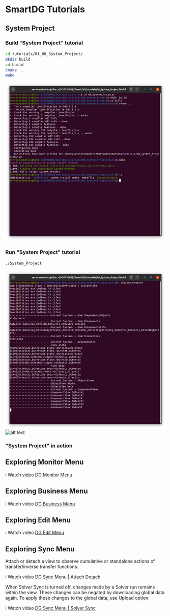# SmartDG Tutorials
## System Project

### Build "System Project" tutorial

```bash
cd tutorials/01_08_System_Project/
mkdir build
cd build
cmake ..
make
```

![alt text](System_Project_A.png)

### Run "System Project" tutorial

```bash
./System_Project
```

![alt text](System_Project_B1.png)
![alt text](System_Project_B2.png)


### "System Project" in action

## Exploring Monitor Menu

:information_source: Watch video [DG Monitor Menu](Transfer_Functions_C1_ForwardCall_ComponentView.mp4)

## Exploring Business Menu

:information_source: Watch video [DG Business Menu](Transfer_Functions_C2_ReverseCall_ComponentView.mp4)

## Exploring Edit Menu

:information_source: Watch video [DG Edit Menu](Transfer_Functions_C3_SyncDownload_ToComponentView.mp4)

## Exploring Sync Menu

Attach or detach a view to observe cumulative or standalone actions of transfer/inverse transfer functions.

:information_source: Watch video [DG Sync Menu | Attach Detach](Transfer_Functions_C4_SyncDownload_ToDObjView.mp4)

When Solver Sync is turned off, changes made by a Solver run remains within the view. These changes can be negated by downloading global data again. To apply these changes to the global data, use Upload option.

:information_source: Watch video [DG Sync Menu | Solver Sync](Transfer_Functions_C5_Solver.mp4)

